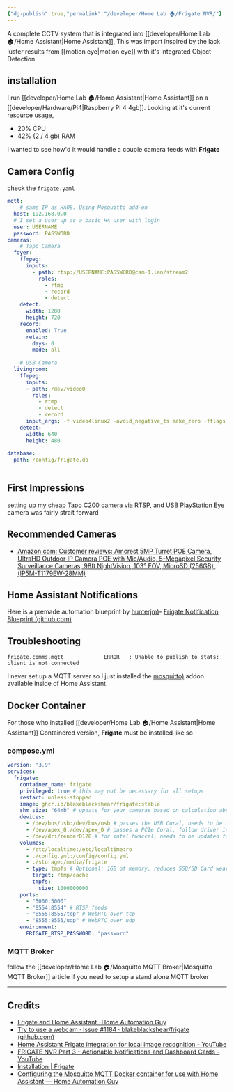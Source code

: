 ```yaml
---
{"dg-publish":true,"permalink":"/developer/Home Lab 🏠/Frigate NVR/"}
---
```


A complete CCTV system that is integrated into [[developer/Home Lab 🏠/Home Assistant\|Home Assistant]], This was impart inspired by the lack luster results from [[motion eye\|motion eye]] with it's integrated Object Detection

## installation
I run [[developer/Home Lab 🏠/Home Assistant\|Home Assistant]] on a [[developer/Hardware/Pi4\|Raspberry Pi 4 4gb]]. Looking at it's current resource usage,

- 20% CPU
- 42% (2 / 4 gb) RAM

I wanted to see how'd it would handle a couple camera feeds with **Frigate**


## Camera Config
check the `frigate.yaml`

```yaml
mqtt:
	# same IP as HAOS. Using Mosquitto add-on
  host: 192.168.0.0 
  # I set a user up as a basic HA user with login
  user: USERNAME
  password: PASSWORD
cameras:
	# Tapo Camera
  foyer: 
    ffmpeg:
      inputs:
        - path: rtsp://USERNAME:PASSWORD@cam-1.lan/stream2
          roles:
            - rtmp
            - record
            - detect
    detect:
      width: 1280
      height: 720
    record:
      enabled: True
      retain:
        days: 0
        mode: all
    
	# USB Camera
  livingroom:
    ffmpeg:
      inputs:
      - path: /dev/video0
        roles:
          - rtmp
          - detect
          - record
      input_args: -f video4linux2 -avoid_negative_ts make_zero -fflags +genpts+discardcorrupt -use_wallclock_as_timestamps 1
    detect:
      width: 640
      height: 480
      
database:
  path: /config/frigate.db
  
```


## First Impressions
setting up my cheap [Tapo C200](https://www.tp-link.com/us/home-networking/cloud-camera/tapo-c200/) camera via RTSP, and USB [PlayStation Eye](https://en.wikipedia.org/wiki/PlayStation_Eye) camera was fairly strait forward

## Recommended Cameras
- [Amazon.com: Customer reviews: Amcrest 5MP Turret POE Camera, UltraHD Outdoor IP Camera POE with Mic/Audio, 5-Megapixel Security Surveillance Cameras, 98ft NightVision, 103° FOV, MicroSD (256GB), (IP5M-T1179EW-28MM)](https://www.amazon.com/Amcrest-5-Megapixel-NightVision-Weatherproof-IP5M-T1179EW-28MM/product-reviews/B083G9KT4C/ref=cm_cr_dp_d_show_all_btm?ie=UTF8&reviewerType=all_reviews)

## Home Assistant Notifications
Here is a premade automation blueprint  by [hunterjm)](https://gist.github.com/hunterjm)- [Frigate Notification Blueprint (github.com)](https://gist.github.com/hunterjm/23c1588a9f2b8b9c2a62ffc364e17f8c)

## Troubleshooting 

```shell
frigate.comms.mqtt             ERROR   : Unable to publish to stats: client is not connected
```

I never set up a MQTT server so I just installed the [mosquitto)](https://github.com/home-assistant/addons/blob/master/mosquitto/DOCS.md) addon available inside of Home Assistant.

## Docker Container

For those who installed [[developer/Home Lab 🏠/Home Assistant\|Home Assistant]] Containered version, **Frigate** must be installed like so

### compose.yml
```yml
version: "3.9"
services:
  frigate:
    container_name: frigate
    privileged: true # this may not be necessary for all setups
    restart: unless-stopped
    image: ghcr.io/blakeblackshear/frigate:stable
    shm_size: "64mb" # update for your cameras based on calculation above
    devices:
      - /dev/bus/usb:/dev/bus/usb # passes the USB Coral, needs to be modified for other versions
      - /dev/apex_0:/dev/apex_0 # passes a PCIe Coral, follow driver instructions here https://coral.ai/docs/m2/get-started/#2a-on-linux
      - /dev/dri/renderD128 # for intel hwaccel, needs to be updated for your hardware
    volumes:
      - /etc/localtime:/etc/localtime:ro
      - ./config.yml:/config/config.yml
      - ./storage:/media/frigate
      - type: tmpfs # Optional: 1GB of memory, reduces SSD/SD Card wear
        target: /tmp/cache
        tmpfs:
          size: 1000000000
    ports:
      - "5000:5000"
      - "8554:8554" # RTSP feeds
      - "8555:8555/tcp" # WebRTC over tcp
      - "8555:8555/udp" # WebRTC over udp
    environment:
      FRIGATE_RTSP_PASSWORD: "password"
```

### MQTT Broker

follow the [[developer/Home Lab 🏠/Mosquitto MQTT Broker\|Mosquitto MQTT Broker]] article if you need to setup a stand alone MQTT broker

---
## Credits
- [Frigate and Home Assistant -Home Automation Guy](https://www.youtube.com/watch?v=gQdtGLRzKRI)
- [Try to use a webcam · Issue #1184 · blakeblackshear/frigate (github.com)](https://github.com/blakeblackshear/frigate/issues/1184)
- [Home Assistant Frigate integration for local image recognition - YouTube](https://www.youtube.com/watch?v=Q2UT78lFQpo)
- [FRIGATE NVR Part 3 - Actionable Notifications and Dashboard Cards - YouTube](https://www.youtube.com/watch?v=RWsT-x7yYXI)
- [Installation | Frigate](https://docs.frigate.video/frigate/installation)
- [Configuring the Mosquitto MQTT Docker container for use with Home Assistant — Home Automation Guy](https://www.homeautomationguy.io/blog/docker-tips/configuring-the-mosquitto-mqtt-docker-container-for-use-with-home-assistant)